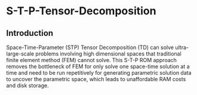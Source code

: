 # S-T-P-Tensor-Decomposition
## Introduction
Space-Time-Parameter (STP) Tensor Decomposition (TD) can solve ultra-large-scale problems involving high dimensional spaces that traditional finite element method (FEM) cannot solve. This S-T-P ROM approach removes the bottleneck of FEM for only solve one space-time solution at a time and need to be run repetitively for generating parametric solution data to uncover the parametric space, which leads to unaffordable RAM costs and disk storage. 
